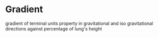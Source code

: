 # Gradient
gradient of terminal units property in gravitational and iso gravitational directions against percentage of lung's height
